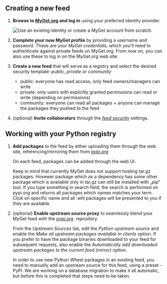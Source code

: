 ﻿## Creating a new feed

1. **Browse to [MyGet.org][1] and log in** using your preferred identity provider.

	![Use an existing identity or create a MyGet account from scratch.](/docs/walkthrough/Images/authenticate.png)

2. **Complete your new MyGet profile** by providing a username and password. These are your *MyGet credentials*, which you'll need to authenticate against private feeds on MyGet.org. From now on, you can also use these to log in on the MyGet.org web site.

3. **Create a new feed** that will serve as a registry and select the desired security template: *public, private or community*

	* public: everyone has read access, only feed owners/managers can write
	* private: only users with explicitly granted permissions can read or write (depending on permissions)
	* community: everyone can read all packages + anyone can manage the packages they pushed to the feed

4. (optional) **Invite collaborators** through the *[feed security][2]* settings.

## Working with your Python registry

1. **Add packages** to the feed by either uploading them through the web site, referencing/mirroring them from *<a href="https://pypi.org" target="_blank" rel="noopener">pypi.org</a>*

	On each feed, packages can be added through the web UI.

	Keep in mind that currently MyGet does not support hosting tar.gz packages. Hovewer package which as a dependency has some other package which is available only in tar.gz can still be installed with „pip” tool. 
	If you type something in search field, the search is performed on pypi.org and returns all packages which names matches your term. Click on specific name and all .whl packages will be presented to you if they are available.

2. (optional) **Enable upstream source proxy** to seamlessly blend your MyGet feed with the *<a href="https://pypi.org" target="_blank" rel="noopener">pypi.org</a>*  repository.

	From the *Upstream Sources* tab, edit the *Python upstream source* and enable the *Make all upstream packages available in clients* option. If you prefer to have the package binaries downloaded to your feed for subsequent requests, also enable the *Automatically add downloaded upstream packages to the current feed (mirror)* option.

	In order to use new Python Wheel packages in an existing feed, you need to manually add an upstream source for this feed, using a preset - PyPI. We are working on a database migration to make it all automatic, but before this is completed that steps need to be taken.


[1]: https://www.myget.org
[2]: https://docs.myget.org/docs/reference/security#Inviting_other_users_to_your_feed
[3]: https://pypi.org

